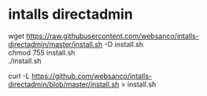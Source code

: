 # intalls directadmin
wget https://raw.githubusercontent.com/websanco/intalls-directadmin/master/install.sh -O install.sh  
chmod 755 install.sh  
./install.sh  

curl -L https://github.com/websanco/intalls-directadmin/blob/master/install.sh > install.sh
